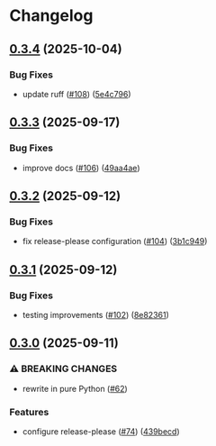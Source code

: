 # Changelog

## [0.3.4](https://github.com/b-long/opentdf-python-sdk/compare/otdf-python-v0.3.3...otdf-python-v0.3.4) (2025-10-04)


### Bug Fixes

* update ruff ([#108](https://github.com/b-long/opentdf-python-sdk/issues/108)) ([5e4c796](https://github.com/b-long/opentdf-python-sdk/commit/5e4c796a8c1fc10b206cd2769f7c8548903ad3c1))

## [0.3.3](https://github.com/b-long/opentdf-python-sdk/compare/otdf-python-v0.3.2...otdf-python-v0.3.3) (2025-09-17)


### Bug Fixes

* improve docs ([#106](https://github.com/b-long/opentdf-python-sdk/issues/106)) ([49aa4ae](https://github.com/b-long/opentdf-python-sdk/commit/49aa4aea5e576c20b3e26c852331de8b0469742f))

## [0.3.2](https://github.com/b-long/opentdf-python-sdk/compare/otdf-python-v0.3.1...otdf-python-v0.3.2) (2025-09-12)


### Bug Fixes

* fix release-please configuration ([#104](https://github.com/b-long/opentdf-python-sdk/issues/104)) ([3b1c949](https://github.com/b-long/opentdf-python-sdk/commit/3b1c949680b1c4e8ec5bae5d2dbb2f18dc53b559))

## [0.3.1](https://github.com/b-long/opentdf-python-sdk/compare/otdf-python-v0.3.0...otdf-python-v0.3.1) (2025-09-12)


### Bug Fixes

* testing improvements ([#102](https://github.com/b-long/opentdf-python-sdk/issues/102)) ([8e82361](https://github.com/b-long/opentdf-python-sdk/commit/8e8236190df157da8ab7fda0b6dfb9cd78bae3bf))

## [0.3.0](https://github.com/b-long/opentdf-python-sdk/compare/v0.2.20...otdf-python-v0.3.0) (2025-09-11)


### ⚠ BREAKING CHANGES

* rewrite in pure Python ([#62](https://github.com/b-long/opentdf-python-sdk/issues/62))

### Features

* configure release-please ([#74](https://github.com/b-long/opentdf-python-sdk/issues/74)) ([439becd](https://github.com/b-long/opentdf-python-sdk/commit/439becd82a5faf834a190516b64e21aa331c0176))
